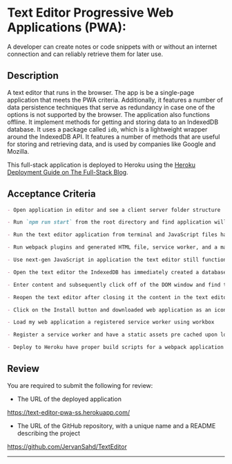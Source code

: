 # Text Editor Progressive Web Applications (PWA):

A developer can create notes or code snippets with or without an internet connection and can reliably retrieve them for later use.

## Description

A text editor that runs in the browser. The app is be a single-page application that meets the PWA criteria. Additionally, it features a number of data persistence techniques that serve as redundancy in case one of the options is not supported by the browser. The application also functions offline. It implement methods for getting and storing data to an IndexedDB database. It uses a package called `idb`, which is a lightweight wrapper around the IndexedDB API. It features a number of methods that are useful for storing and retrieving data, and is used by companies like Google and Mozilla.

This full-stack application is deployed to Heroku using the [Heroku Deployment Guide on The Full-Stack Blog](https://coding-boot-camp.github.io/full-stack/heroku/heroku-deployment-guide).

## Acceptance Criteria

```md
- Open application in editor and see a client server folder structure

- Run `npm run start` from the root directory and find application will start up the backend and serve the client

- Run the text editor application from terminal and JavaScript files have been bundled using webpack

- Run webpack plugins and generated HTML file, service worker, and a manifest file

- Use next-gen JavaScript in application the text editor still functions in the browser without errors

- Open the text editor the IndexedDB has immediately created a database storage

- Enter content and subsequently click off of the DOM window and find that the content in the text editor has been saved with IndexedDB

- Reopen the text editor after closing it the content in the text editor has been retrieved from our IndexedDB

- Click on the Install button and downloaded web application as an icon on my desktop

- Load my web application a registered service worker using workbox

- Register a service worker and have a static assets pre cached upon loading along with subsequent pages and static assets

- Deploy to Heroku have proper build scripts for a webpack application
```

## Review

You are required to submit the following for review:

- The URL of the deployed application

https://text-editor-pwa-ss.herokuapp.com/

- The URL of the GitHub repository, with a unique name and a README describing the project

https://github.com/JervanSahd/TextEditor

---
